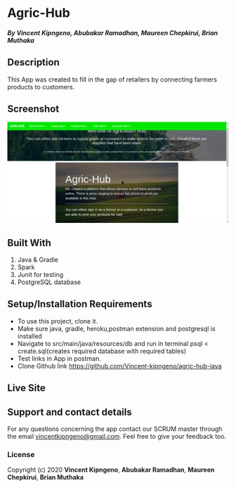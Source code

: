 # Agric-Hub
##### By Vincent Kipngeno, Abubakar Ramadhan, Maureen Chepkirui, Brian Muthaka

## Description
This App was created to fill in the gap of retailers by connecting farmers products to customers.

## Screenshot

![](proj.png)

## Built With
1. Java & Gradle
2. Spark
3. Junit for testing
4. PostgreSQL database

## Setup/Installation Requirements
* To use this project, clone it.
* Make sure java, gradle, heroku,postman extension and postgresql is installed
* Navigate to src/main/java/resources/db and run in terminal psql < create.sql(creates required database with required tables)
* Test links in App in postman.
* Clone Github link https://github.com/Vincent-kipngeno/agric-hub-java

## Live Site

## Support and contact details
For any questions concerning the app contact our SCRUM master through the email vincentkipngeno@gmail.com. 
Feel free to give your feedback too.

### License


Copyright (c) 2020 **Vincent Kipngeno**,
**Abubakar Ramadhan**, **Maureen Chepkirui**, **Brian Muthaka**